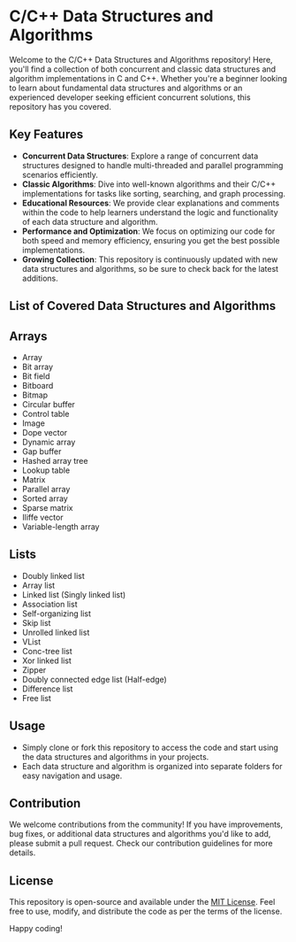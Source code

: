 # C/C++ Data Structures and Algorithms

Welcome to the C/C++ Data Structures and Algorithms repository! Here, you'll find a collection of both concurrent and classic data structures and algorithm implementations in C and C++. Whether you're a beginner looking to learn about fundamental data structures and algorithms or an experienced developer seeking efficient concurrent solutions, this repository has you covered.

## Key Features
- **Concurrent Data Structures**: Explore a range of concurrent data structures designed to handle multi-threaded and parallel programming scenarios efficiently.
- **Classic Algorithms**: Dive into well-known algorithms and their C/C++ implementations for tasks like sorting, searching, and graph processing.
- **Educational Resources**: We provide clear explanations and comments within the code to help learners understand the logic and functionality of each data structure and algorithm.
- **Performance and Optimization**: We focus on optimizing our code for both speed and memory efficiency, ensuring you get the best possible implementations.
- **Growing Collection**: This repository is continuously updated with new data structures and algorithms, so be sure to check back for the latest additions.

## List of Covered Data Structures and Algorithms

## Arrays
- Array
- Bit array
- Bit field
- Bitboard
- Bitmap
- Circular buffer
- Control table
- Image
- Dope vector
- Dynamic array
- Gap buffer
- Hashed array tree
- Lookup table
- Matrix
- Parallel array
- Sorted array
- Sparse matrix
- Iliffe vector
- Variable-length array

## Lists
- Doubly linked list
- Array list
- Linked list (Singly linked list)
- Association list
- Self-organizing list
- Skip list
- Unrolled linked list
- VList
- Conc-tree list
- Xor linked list
- Zipper
- Doubly connected edge list (Half-edge)
- Difference list
- Free list


## Usage
- Simply clone or fork this repository to access the code and start using the data structures and algorithms in your projects.
- Each data structure and algorithm is organized into separate folders for easy navigation and usage.

## Contribution
We welcome contributions from the community! If you have improvements, bug fixes, or additional data structures and algorithms you'd like to add, please submit a pull request. Check our contribution guidelines for more details.

## License
This repository is open-source and available under the [MIT License](LICENSE.md). Feel free to use, modify, and distribute the code as per the terms of the license.

Happy coding!
